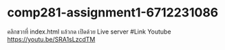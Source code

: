 # comp281-assignment1-6712231086
คลิกขวาที่ index.html แล้วกด เปิดด้วย Live server
#Link Youtube
https://youtu.be/SRA1sLzcdTM
